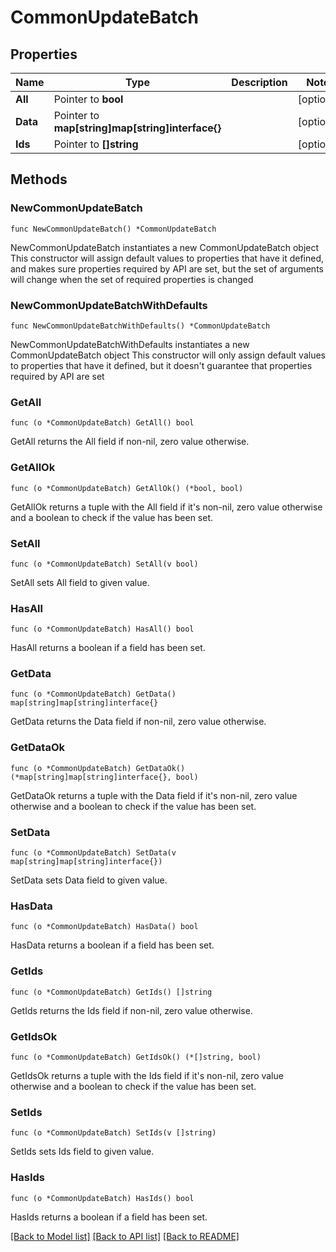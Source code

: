 # CommonUpdateBatch

## Properties

Name | Type | Description | Notes
------------ | ------------- | ------------- | -------------
**All** | Pointer to **bool** |  | [optional] 
**Data** | Pointer to **map[string]map[string]interface{}** |  | [optional] 
**Ids** | Pointer to **[]string** |  | [optional] 

## Methods

### NewCommonUpdateBatch

`func NewCommonUpdateBatch() *CommonUpdateBatch`

NewCommonUpdateBatch instantiates a new CommonUpdateBatch object
This constructor will assign default values to properties that have it defined,
and makes sure properties required by API are set, but the set of arguments
will change when the set of required properties is changed

### NewCommonUpdateBatchWithDefaults

`func NewCommonUpdateBatchWithDefaults() *CommonUpdateBatch`

NewCommonUpdateBatchWithDefaults instantiates a new CommonUpdateBatch object
This constructor will only assign default values to properties that have it defined,
but it doesn't guarantee that properties required by API are set

### GetAll

`func (o *CommonUpdateBatch) GetAll() bool`

GetAll returns the All field if non-nil, zero value otherwise.

### GetAllOk

`func (o *CommonUpdateBatch) GetAllOk() (*bool, bool)`

GetAllOk returns a tuple with the All field if it's non-nil, zero value otherwise
and a boolean to check if the value has been set.

### SetAll

`func (o *CommonUpdateBatch) SetAll(v bool)`

SetAll sets All field to given value.

### HasAll

`func (o *CommonUpdateBatch) HasAll() bool`

HasAll returns a boolean if a field has been set.

### GetData

`func (o *CommonUpdateBatch) GetData() map[string]map[string]interface{}`

GetData returns the Data field if non-nil, zero value otherwise.

### GetDataOk

`func (o *CommonUpdateBatch) GetDataOk() (*map[string]map[string]interface{}, bool)`

GetDataOk returns a tuple with the Data field if it's non-nil, zero value otherwise
and a boolean to check if the value has been set.

### SetData

`func (o *CommonUpdateBatch) SetData(v map[string]map[string]interface{})`

SetData sets Data field to given value.

### HasData

`func (o *CommonUpdateBatch) HasData() bool`

HasData returns a boolean if a field has been set.

### GetIds

`func (o *CommonUpdateBatch) GetIds() []string`

GetIds returns the Ids field if non-nil, zero value otherwise.

### GetIdsOk

`func (o *CommonUpdateBatch) GetIdsOk() (*[]string, bool)`

GetIdsOk returns a tuple with the Ids field if it's non-nil, zero value otherwise
and a boolean to check if the value has been set.

### SetIds

`func (o *CommonUpdateBatch) SetIds(v []string)`

SetIds sets Ids field to given value.

### HasIds

`func (o *CommonUpdateBatch) HasIds() bool`

HasIds returns a boolean if a field has been set.


[[Back to Model list]](../README.md#documentation-for-models) [[Back to API list]](../README.md#documentation-for-api-endpoints) [[Back to README]](../README.md)


